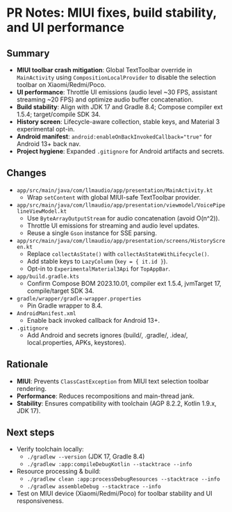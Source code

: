 # PR Notes: MIUI fixes, build stability, and UI performance

## Summary
- __MIUI toolbar crash mitigation__: Global TextToolbar override in `MainActivity` using `CompositionLocalProvider` to disable the selection toolbar on Xiaomi/Redmi/Poco.
- __UI performance__: Throttle UI emissions (audio level ~30 FPS, assistant streaming ~20 FPS) and optimize audio buffer concatenation.
- __Build stability__: Align with JDK 17 and Gradle 8.4; Compose compiler ext 1.5.4; target/compile SDK 34.
- __History screen__: Lifecycle-aware collection, stable keys, and Material 3 experimental opt-in.
- __Android manifest__: `android:enableOnBackInvokedCallback="true"` for Android 13+ back nav.
- __Project hygiene__: Expanded `.gitignore` for Android artifacts and secrets.

## Changes
- `app/src/main/java/com/llmaudio/app/presentation/MainActivity.kt`
  - Wrap `setContent` with global MIUI-safe TextToolbar provider.
- `app/src/main/java/com/llmaudio/app/presentation/viewmodel/VoicePipelineViewModel.kt`
  - Use `ByteArrayOutputStream` for audio concatenation (avoid O(n^2)).
  - Throttle UI emissions for streaming and audio level updates.
  - Reuse a single `Gson` instance for SSE parsing.
- `app/src/main/java/com/llmaudio/app/presentation/screens/HistoryScreen.kt`
  - Replace `collectAsState()` with `collectAsStateWithLifecycle()`.
  - Add stable keys to `LazyColumn` (`key = { it.id }`).
  - Opt-in to `ExperimentalMaterial3Api` for `TopAppBar`.
- `app/build.gradle.kts`
  - Confirm Compose BOM 2023.10.01, compiler ext 1.5.4, jvmTarget 17, compile/target SDK 34.
- `gradle/wrapper/gradle-wrapper.properties`
  - Pin Gradle wrapper to 8.4.
- `AndroidManifest.xml`
  - Enable back invoked callback for Android 13+.
- `.gitignore`
  - Add Android and secrets ignores (build/, .gradle/, .idea/, local.properties, APKs, keystores).

## Rationale
- __MIUI__: Prevents `ClassCastException` from MIUI text selection toolbar rendering.
- __Performance__: Reduces recompositions and main-thread jank.
- __Stability__: Ensures compatibility with toolchain (AGP 8.2.2, Kotlin 1.9.x, JDK 17).

## Next steps
- Verify toolchain locally:
  - `./gradlew --version` (JDK 17, Gradle 8.4)
  - `./gradlew :app:compileDebugKotlin --stacktrace --info`
- Resource processing & build:
  - `./gradlew clean :app:processDebugResources --stacktrace --info`
  - `./gradlew assembleDebug --stacktrace --info`
- Test on MIUI device (Xiaomi/Redmi/Poco) for toolbar stability and UI responsiveness.

